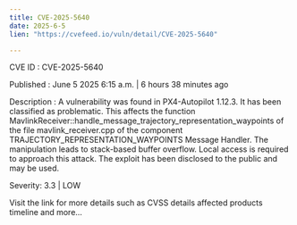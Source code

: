 ```yaml
---
title: CVE-2025-5640
date: 2025-6-5
lien: "https://cvefeed.io/vuln/detail/CVE-2025-5640"

---
```


CVE ID : CVE-2025-5640

Published :  June 5
2025
6:15 a.m. | 6 hours
38 minutes ago

Description : A vulnerability was found in PX4-Autopilot 1.12.3. It has been classified as problematic. This affects the function MavlinkReceiver::handle_message_trajectory_representation_waypoints of the file mavlink_receiver.cpp of the component TRAJECTORY_REPRESENTATION_WAYPOINTS Message Handler. The manipulation leads to stack-based buffer overflow. Local access is required to approach this attack. The exploit has been disclosed to the public and may be used.

Severity: 3.3 | LOW

Visit the link for more details
such as CVSS details
affected products
timeline
and more...
